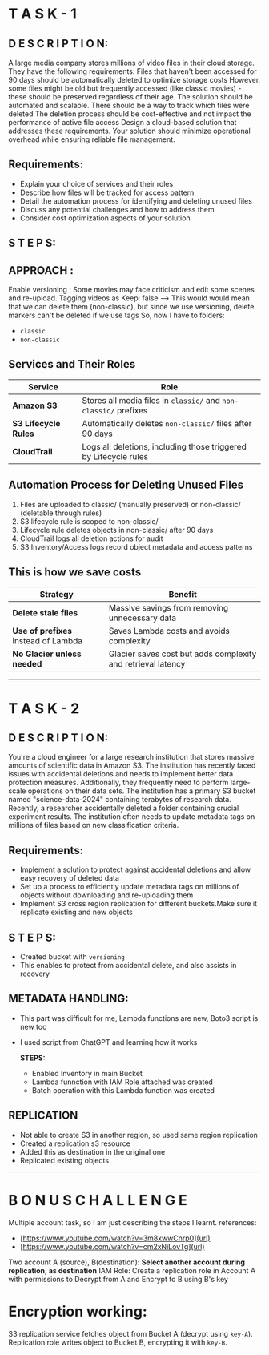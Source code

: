 # T A S K - 1
## D E S C R I P T I O N:
A large media company stores millions of video files in their cloud storage. They have the following requirements:
Files that haven't been accessed for 90 days should be automatically deleted to optimize storage costs
However, some files might be old but frequently accessed (like classic movies) - these should be preserved regardless of their age.
The solution should be automated and scalable.
There should be a way to track which files were deleted
The deletion process should be cost-effective and not impact the performance of active file access
Design a cloud-based solution that addresses these requirements. Your solution should minimize operational overhead while ensuring reliable file management.
## **Requirements:**
  - Explain your choice of services and their roles
  - Describe how files will be tracked for access pattern
  - Detail the automation process for identifying and deleting unused files
  - Discuss any potential challenges and how to address them
  - Consider cost optimization aspects of your solution

## S T E P S:

## APPROACH : 
  Enable versioning : Some movies may face criticism and edit some scenes and re-upload.
  Tagging videos as Keep: false --> This would would mean that we can delete them (non-classic), but since we use versioning, delete markers can't be deleted if we use tags
  So, now I have to folders:
  - `classic`
  - `non-classic`

## Services and Their Roles
| Service                            | Role                                                             |
| ---------------------------------- | ---------------------------------------------------------------- |
| **Amazon S3**                      | Stores all media files in `classic/` and `non-classic/` prefixes |
| **S3 Lifecycle Rules**             | Automatically deletes `non-classic/` files after 90 days         |
| **CloudTrail**                     | Logs all deletions, including those triggered by Lifecycle rules |


## **Automation Process for Deleting Unused Files**
1.	Files are uploaded to classic/ (manually preserved) or non-classic/ (deletable through rules)
2.	S3 lifecycle rule is scoped to non-classic/
3.	Lifecycle rule deletes objects in non-classic/ after 90 days
4.	CloudTrail logs all deletion actions for audit
5.	S3 Inventory/Access logs record object metadata and access patterns


## **This is how we save costs**
| Strategy                              | Benefit                                                      |
| ------------------------------------- | ------------------------------------------------------------ |
| **Delete stale files**                | Massive savings from removing unnecessary data               |
| **Use of prefixes** instead of Lambda | Saves Lambda costs and avoids complexity                     |
| **No Glacier unless needed**          | Glacier saves cost but adds complexity and retrieval latency |

  
<hr />  

# T A S K  -  2
## D E S C R I P T I O N:
You're a cloud engineer for a large research institution that stores massive amounts of scientific data in Amazon S3. The institution has recently faced issues with accidental deletions and needs to implement better data protection measures. Additionally, they frequently need to perform large-scale operations on their data sets.
The institution has a primary S3 bucket named "science-data-2024" containing terabytes of research data.
﻿﻿﻿Recently, a researcher accidentally deleted a folder containing crucial experiment results.
﻿﻿﻿The institution often needs to update metadata tags on millions of files based on new classification criteria.
## **Requirements:**
  - Implement a solution to protect against accidental deletions and allow easy recovery of deleted data
  - Set up a process to efficiently update metadata tags on millions of objects without downloading and re-uploading them
  - Implement S3 cross region replication for different buckets.Make sure it replicate existing and new objects

## S T E P S:

  - Created bucket with  `versioning`
  - This enables to protect from accidental delete, and also assists in recovery

## METADATA HANDLING:
  - This part was difficult for me, Lambda functions are new, Boto3 script is new too
  - I used script from ChatGPT and learning how it works

    **STEPS:**
      - Enabled Inventory in main Bucket
      - Lambda funnction with IAM Role attached was created
      - Batch operation with this Lambda function was created



## REPLICATION
  - Not able to create S3 in another region, so used same region replication
  - Created a replication s3 resource
  - Added this as destination in the original one
  - Replicated existing objects

<hr />


# B O N U S    C H A L L E N G E

Multiple account task, so I am just describing the steps I learnt.
references:
  - [https://www.youtube.com/watch?v=3m8xwwCnrp0](url)
  - [https://www.youtube.com/watch?v=cm2xNiLovTg](url)


Two account A (source), B(destination):
**Select another account during replication, as destination**
IAM Role: Create a replication role in Account A with permissions to Decrypt from A and Encrypt to B using B's key

# Encryption working:
S3 replication service fetches object from Bucket A (decrypt using `key-A`). 
Replication role writes object to Bucket B, encrypting it with `key-B`.     


